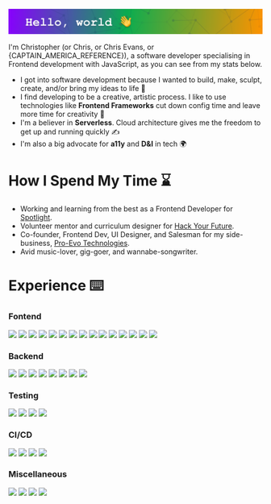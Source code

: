 ![Banner](./githubBanner.png "Banner")

I'm Christopher (or Chris, or Chris Evans, or {CAPTAIN_AMERICA_REFERENCE}), a software developer specialising in Frontend development with JavaScript, as you can see from my stats below.

* I got into software development because I wanted to build, make, sculpt, create, and/or bring my ideas to life 🤖
* I find developing to be a creative, artistic process. I like to use technologies like **Frontend Frameworks** cut down config time and leave more time for creativity 🎨
* I'm a believer in **Serverless**. Cloud architecture gives me the freedom to get up and running quickly ✍️
* I'm also a big advocate for **a11y** and **D&I** in tech 🌍


# How I Spend My Time ⌛

* Working and learning from the best as a Frontend Developer for [Spotlight](https://www.spotlight.com/).
* Volunteer mentor and curriculum designer for [Hack Your Future](https://www.hackyourfuture.net/).
* Co-founder, Frontend Dev, UI Designer, and Salesman for my side-business, [Pro-Evo Technologies](https://www.linkedin.com/company/pro-evo-technologies).
* Avid music-lover, gig-goer, and wannabe-songwriter.


# Experience ⌨️
### Fontend
![](https://img.shields.io/badge/-TypeScript-informational?style=flat&logo=TypeScript&logoColor=white&color=3178C6) ![](https://img.shields.io/badge/-React-informational?style=flat&logo=React&logoColor=white&color=61DAFB)
![](https://img.shields.io/badge/-React--Native-informational?style=flat&logo=React&logoColor=61DAFB&color=292C33) ![](https://img.shields.io/badge/-Vue-informational?style=flat&logo=Vue.js&logoColor=white&color=4FC08D) ![](https://img.shields.io/badge/-CSS-informational?style=flat&logo=CSS3&logoColor=white&color=1572B6) ![](https://img.shields.io/badge/-Tailwind-informational?style=flat&logo=tailwindcss&logoColor=white&color=06B6D4) ![](https://img.shields.io/badge/-Sass-informational?style=flat&logo=Sass3&logoColor=white&color=CC6699) ![](https://img.shields.io/badge/-Styled--Components-informational?style=flat&logo=StyledComponents&logoColor=white&color=DB7093) ![](https://img.shields.io/badge/-Framer--Motion-informational?style=flat&logo=Framer&logoColor=white&color=0055FF) ![](https://img.shields.io/badge/-GSAP-informational?style=flat&logo=greensock&logoColor=white&color=88CE02) ![](https://img.shields.io/badge/-MUI-informational?style=flat&logo=MUI&logoColor=white&color=007FFF) ![](https://img.shields.io/badge/-Three-informational?style=flat&logo=Threedotjs&logoColor=white&color=000000) ![](https://img.shields.io/badge/-Redux-informational?style=flat&logo=Redux&logoColor=white&color=764ABC)
![](https://img.shields.io/badge/-Zustand-informational?style=flat&logo=zustand&logoColor=white&color=000000) ![](https://img.shields.io/badge/-MobX-informational?style=flat&logo=mobx&logoColor=white&color=FF9955)

### Backend
![](https://img.shields.io/badge/-Go-informational?style=flat&logo=Go&logoColor=white&color=00ADD8) ![](https://img.shields.io/badge/-Node-informational?style=flat&logo=Node.js&logoColor=white&color=339933) ![](https://img.shields.io/badge/-Next-informational?style=flat&logo=Next.js&logoColor=white&color=000000) ![](https://img.shields.io/badge/-Firebase-informational?style=flat&logo=Firebase&logoColor=white&color=FFCA28) ![](https://img.shields.io/badge/-GCP-informational?style=flat&logo=GoogleCloud&logoColor=white&color=4285F4) ![](https://img.shields.io/badge/-Prisma-informational?style=flat&logo=prisma&logoColor=white&color=2D3748) ![](https://img.shields.io/badge/-Supabase-informational?style=flat&logo=supabase&logoColor=white&color=3FCF8E) ![](https://img.shields.io/badge/-trpc-informational?style=flat&logo=trpc&logoColor=white&color=2596BE)

### Testing
![](https://img.shields.io/badge/-Jest-informational?style=flat&logo=Jest&logoColor=white&color=C21325)
![](https://img.shields.io/badge/-RTL-informational?style=flat&logo=testing-library&logoColor=white&color=E33332)
![](https://img.shields.io/badge/-Detox-informational?style=flat&logo=wix&logoColor=white&color=0C6EFC) ![](https://img.shields.io/badge/-Playwright-informational?style=flat&color=f3f5f4)

### CI/CD
![](https://img.shields.io/badge/-Github--Actions-informational?style=flat&logo=GithubActions&logoColor=white&color=2088FF) ![](https://img.shields.io/badge/-Parcel-informational?style=flat&logoColor=white&color=364153) ![](https://img.shields.io/badge/-Webpack-informational?style=flat&logo=Webpack&logoColor=white&color=8DD6F9) ![](https://img.shields.io/badge/-Appcenter-informational?style=flat&logo=Microsoft&logoColor=white&color=BB3D62) 

### Miscellaneous
![](https://img.shields.io/badge/-AdobeXD-informational?style=flat&logo=Adobe-XD&logoColor=white&color=FF61F6) ![](https://img.shields.io/badge/-Web3-informational?style=flat&logo=web3dotjs&logoColor=white&color=F16822) ![](https://img.shields.io/badge/-Datadog-informational?style=flat&logo=datadog&logoColor=white&color=632CA6) ![](https://img.shields.io/badge/-Storybook-informational?style=flat&logo=storybook&logoColor=white&color=FF4785) 

